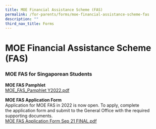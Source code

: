 ```yaml
---
title: MOE Financial Assistance Scheme (FAS)
permalink: /for-parents/forms/moe-financial-assistance-scheme-fas
description: ""
third_nav_title: Forms
---
```

# **MOE Financial Assistance Scheme (FAS)**

### MOE FAS for Singaporean Students

**MOE FAS Pamphlet**    
[MOE_FAS_Pamphlet Y2022.pdf](/files/MOE_FAS_Pamphlet%20Y2022.pdf) 

**MOE FAS Application Form**  
Application for MOE FAS in 2022 is now open. To apply, complete the application form and submit to the General Office with the required supporting documents.    
[MOE FAS Application Form Sep 21 FINAL.pdf](/files/MOE%20FAS%20Application%20Form%20Sep%2021%20FINAL.pdf)